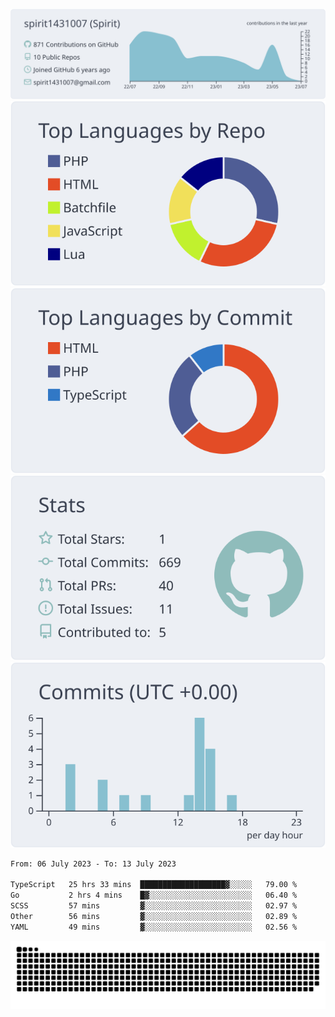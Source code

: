 [![](https://raw.githubusercontent.com/spirit1431007/spirit1431007/master/profile-summary-card-output/nord_bright/0-profile-details.svg)](https://git.io/spiritx)
[![](https://raw.githubusercontent.com/spirit1431007/spirit1431007/master/profile-summary-card-output/nord_bright/1-repos-per-language.svg)](https://git.io/spiritx) [![](https://raw.githubusercontent.com/spirit1431007/spirit1431007/master/profile-summary-card-output/nord_bright/2-most-commit-language.svg)](https://git.io/spiritx)
[![](https://raw.githubusercontent.com/spirit1431007/spirit1431007/master/profile-summary-card-output/nord_bright/3-stats.svg)](https://git.io/spiritx) [![](https://raw.githubusercontent.com/spirit1431007/spirit1431007/master/profile-summary-card-output/nord_bright/4-productive-time.svg)](https://git.io/spiritx)

<!--START_SECTION:waka-->

```txt
From: 06 July 2023 - To: 13 July 2023

TypeScript   25 hrs 33 mins  ███████████████████▓░░░░░   79.00 %
Go           2 hrs 4 mins    █▓░░░░░░░░░░░░░░░░░░░░░░░   06.40 %
SCSS         57 mins         ▓░░░░░░░░░░░░░░░░░░░░░░░░   02.97 %
Other        56 mins         ▓░░░░░░░░░░░░░░░░░░░░░░░░   02.89 %
YAML         49 mins         ▓░░░░░░░░░░░░░░░░░░░░░░░░   02.56 %
```

<!--END_SECTION:waka-->

![contribution](https://github.com/spirit1431007/spirit1431007/blob/output/github-contribution-grid-snake.svg)
